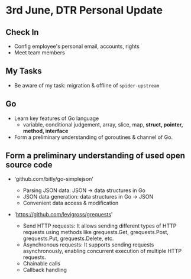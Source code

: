 # 3rd June, DTR Personal Update

## Check In
- Config employee's personal email, accounts, rights
- Meet team members

## My Tasks
- Be aware of my task: migration & offline of `spider-upstream`

## Go
- Learn key features of Go language
  - variable, conditional judgement, array, slice, map, **struct, pointer, method, interface**
- Form a preliminary understanding of goroutines & channel of Go.

## Form a preliminary understanding of used open source code
- 'github.com/bitly/go-simplejson'
  - Parsing JSON data: JSON -> data structures in Go
  - JSON data generation: data structures in Go -> JSON
  - Convenient data access & modification
 
- 'https://github.com/levigross/grequests'
  - Send HTTP requests: It allows sending different types of HTTP requests using methods like grequests.Get, grequests.Post, grequests.Put, grequests.Delete, etc.
  - Asynchronous requests: It supports sending requests asynchronously, enabling concurrent execution of multiple HTTP requests.
  - Chainable calls
  - Callback handling
